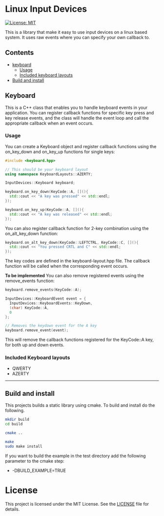 # Linux Input Devices

[![License: MIT](https://img.shields.io/badge/License-MIT-yellow.svg)](https://opensource.org/licenses/MIT)

This is a library that make it easy to use input devices on a linux based system. It uses raw events where you can specify your own callback to.

## Contents
- [keyboard](#keyboard)
  - [Usage](#usage)
  - [Included keyboard layouts](#included-keyboard-layouts)
- [Build and install](#build-and-install)

## Keyboard

This is a C++ class that enables you to handle keyboard events in your application. You can register callback functions for specific key press and key release events, and the class will handle the event loop and call the appropriate callback when an event occurs.

### Usage

You can create a Keyboard object and register callback functions using the on_key_down and on_key_up functions for single keys:

```cpp
#include <keyboard.hpp>

// This should be your keyboard layout
using namespace KeyboardLayouts::AZERTY;

InputDevices::Keyboard keyboard;

keyboard.on_key_down(KeyCode::A, [](){
  std::cout << "A key was pressed" << std::endl;
});

keyboard.on_key_up(KeyCode::A, [](){
  std::cout << "A key was released" << std::endl;
});

```

You can also register callback function for 2-key combination using the on_alt_key_down function:

```cpp
keyboard.on_alt_key_down(KeyCode::LEFTCTRL, KeyCode::C, [](){
  std::cout << "You pressed CRTL and C" << std::endl;
});
```

The key codes are defined in the keyboard-layout.hpp file. 
The callback function will be called when the corresponding event occurs.

**To be implemented**
You can also remove registered events using the remove_events function:

```cpp
keyboard.remove_events(KeyCode::A);

InputDevices::KeyboardEvent event = {
  InputDevices::KeyboardEvents::KeyDown,
  (char) KeyCode::A,
  0
};

// Removes the keydown event for the A key
keyboard.remove_event(event);
```

This will remove the callback functions registered for the KeyCode::A key, for both up and down events.

### Included Keyboard layouts

- QWERTY
- AZERTY

<hr/>

## Build and install 

This projects builds a static library using cmake. To build and install do the following.

```bash
mkdir build
cd build

cmake ..

make
sudo make install
```

If you want to build the example in the test directory add the following parameter to the cmake step:

- -DBUILD_EXAMPLE=TRUE

# License

This project is licensed under the MIT License. See the [LICENSE](./LICENSE) file for details.
